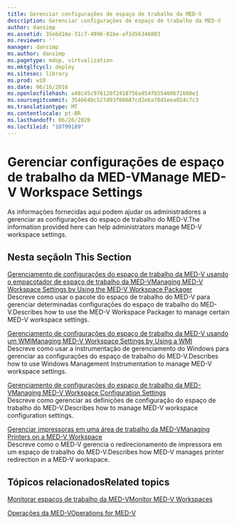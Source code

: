 ```yaml
---
title: Gerenciar configurações de espaço de trabalho da MED-V
description: Gerenciar configurações de espaço de trabalho da MED-V
author: dansimp
ms.assetid: 35ebd16e-31c7-4996-81be-af1d56346803
ms.reviewer: ''
manager: dansimp
ms.author: dansimp
ms.pagetype: mdop, virtualization
ms.mktglfcycl: deploy
ms.sitesec: library
ms.prod: w10
ms.date: 06/16/2016
ms.openlocfilehash: a48c45c976120f2418756a954fb55460b71660e1
ms.sourcegitcommit: 354664bc527d93f80687cd2eba70d1eea024c7c3
ms.translationtype: MT
ms.contentlocale: pt-BR
ms.lasthandoff: 06/26/2020
ms.locfileid: "10799189"
---
```

# <span data-ttu-id="10391-103">Gerenciar configurações de espaço de trabalho da MED-V</span><span class="sxs-lookup"><span data-stu-id="10391-103">Manage MED-V Workspace Settings</span></span>


<span data-ttu-id="10391-104">As informações fornecidas aqui podem ajudar os administradores a gerenciar as configurações do espaço de trabalho do MED-V.</span><span class="sxs-lookup"><span data-stu-id="10391-104">The information provided here can help administrators manage MED-V workspace settings.</span></span>

## <span data-ttu-id="10391-105">Nesta seção</span><span class="sxs-lookup"><span data-stu-id="10391-105">In This Section</span></span>


<a href="" id="managing-med-v-workspace-settings-by-using-the-med-v-workspace-packager"></a>[<span data-ttu-id="10391-106">Gerenciamento de configurações do espaço de trabalho da MED-V usando o empacotador de espaço de trabalho da MED-V</span><span class="sxs-lookup"><span data-stu-id="10391-106">Managing MED-V Workspace Settings by Using the MED-V Workspace Packager</span></span>](managing-med-v-workspace-settings-by-using-the-med-v-workspace-packager.md)  
<span data-ttu-id="10391-107">Descreve como usar o pacote do espaço de trabalho do MED-V para gerenciar determinadas configurações do espaço de trabalho do MED-V.</span><span class="sxs-lookup"><span data-stu-id="10391-107">Describes how to use the MED-V Workspace Packager to manage certain MED-V workspace settings.</span></span>

<a href="" id="managing-med-v-workspace-settings-by-using-a-wmi"></a>[<span data-ttu-id="10391-108">Gerenciamento de configurações do espaço de trabalho da MED-V usando um WMI</span><span class="sxs-lookup"><span data-stu-id="10391-108">Managing MED-V Workspace Settings by Using a WMI</span></span>](managing-med-v-workspace-settings-by-using-a-wmi.md)  
<span data-ttu-id="10391-109">Descreve como usar a instrumentação de gerenciamento do Windows para gerenciar as configurações do espaço de trabalho do MED-V.</span><span class="sxs-lookup"><span data-stu-id="10391-109">Describes how to use Windows Management Instrumentation to manage MED-V workspace settings.</span></span>

<a href="" id="managing-med-v-workspace-configuration-settings"></a>[<span data-ttu-id="10391-110">Gerenciamento de configurações do espaço de trabalho da MED-V</span><span class="sxs-lookup"><span data-stu-id="10391-110">Managing MED-V Workspace Configuration Settings</span></span>](managing-med-v-workspace-configuration-settings.md)  
<span data-ttu-id="10391-111">Descreve como gerenciar as definições de configuração do espaço de trabalho do MED-V.</span><span class="sxs-lookup"><span data-stu-id="10391-111">Describes how to manage MED-V workspace configuration settings.</span></span>

<a href="" id="managing-printers-on-a-med-v-workspace"></a>[<span data-ttu-id="10391-112">Gerenciar impressoras em uma área de trabalho da MED-V</span><span class="sxs-lookup"><span data-stu-id="10391-112">Managing Printers on a MED-V Workspace</span></span>](managing-printers-on-a-med-v-workspace.md)  
<span data-ttu-id="10391-113">Descreve como o MED-V gerencia o redirecionamento de impressora em um espaço de trabalho do MED-V.</span><span class="sxs-lookup"><span data-stu-id="10391-113">Describes how MED-V manages printer redirection in a MED-V workspace.</span></span>

## <span data-ttu-id="10391-114">Tópicos relacionados</span><span class="sxs-lookup"><span data-stu-id="10391-114">Related topics</span></span>


[<span data-ttu-id="10391-115">Monitorar espaços de trabalho da MED-V</span><span class="sxs-lookup"><span data-stu-id="10391-115">Monitor MED-V Workspaces</span></span>](monitor-med-v-workspaces.md)

[<span data-ttu-id="10391-116">Operações da MED-V</span><span class="sxs-lookup"><span data-stu-id="10391-116">Operations for MED-V</span></span>](operations-for-med-v.md)

 

 





